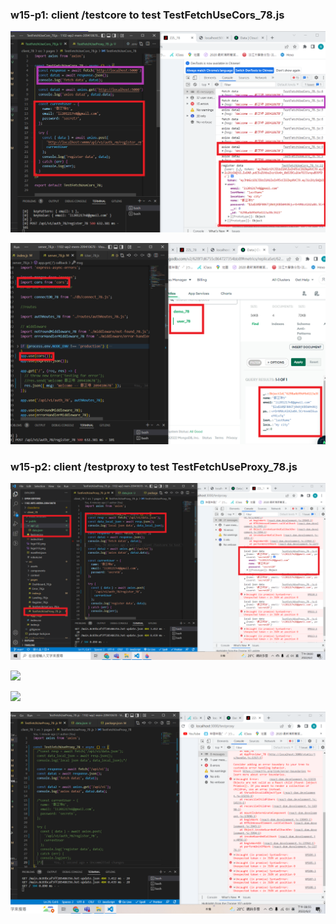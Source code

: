 ### w15-p1: client /testcore to test TestFetchUseCors_78.js

![](w15-p1-1.png)

![](w15-p1-2.png)

### w15-p2: client /testproxy to test TestFetchUseProxy_78.js

![](w15-p2-1.png)

![](w15-p2-2.png)

![](w15-p2-3.png)

![](w15.PNG)
